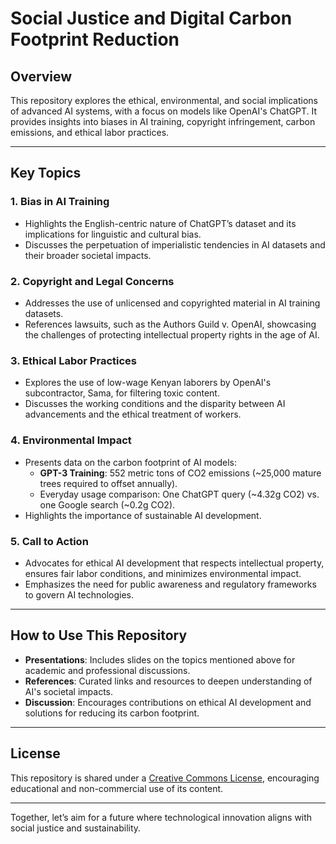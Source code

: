 # Social Justice and Digital Carbon Footprint Reduction

## Overview
This repository explores the ethical, environmental, and social implications of advanced AI systems, with a focus on models like OpenAI's ChatGPT. It provides insights into biases in AI training, copyright infringement, carbon emissions, and ethical labor practices.

---

## Key Topics

### 1. **Bias in AI Training**
- Highlights the English-centric nature of ChatGPT’s dataset and its implications for linguistic and cultural bias.
- Discusses the perpetuation of imperialistic tendencies in AI datasets and their broader societal impacts.

### 2. **Copyright and Legal Concerns**
- Addresses the use of unlicensed and copyrighted material in AI training datasets.
- References lawsuits, such as the Authors Guild v. OpenAI, showcasing the challenges of protecting intellectual property rights in the age of AI.

### 3. **Ethical Labor Practices**
- Explores the use of low-wage Kenyan laborers by OpenAI's subcontractor, Sama, for filtering toxic content.
- Discusses the working conditions and the disparity between AI advancements and the ethical treatment of workers.

### 4. **Environmental Impact**
- Presents data on the carbon footprint of AI models:
  - **GPT-3 Training**: 552 metric tons of CO2 emissions (~25,000 mature trees required to offset annually).
  - Everyday usage comparison: One ChatGPT query (~4.32g CO2) vs. one Google search (~0.2g CO2).
- Highlights the importance of sustainable AI development.

### 5. **Call to Action**
- Advocates for ethical AI development that respects intellectual property, ensures fair labor conditions, and minimizes environmental impact.
- Emphasizes the need for public awareness and regulatory frameworks to govern AI technologies.

---

## How to Use This Repository
- **Presentations**: Includes slides on the topics mentioned above for academic and professional discussions.
- **References**: Curated links and resources to deepen understanding of AI's societal impacts.
- **Discussion**: Encourages contributions on ethical AI development and solutions for reducing its carbon footprint.

---

## License
This repository is shared under a [Creative Commons License](https://creativecommons.org/licenses/), encouraging educational and non-commercial use of its content.

---

Together, let’s aim for a future where technological innovation aligns with social justice and sustainability.
